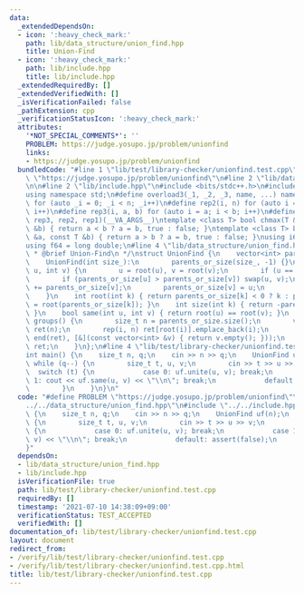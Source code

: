 ```yaml
---
data:
  _extendedDependsOn:
  - icon: ':heavy_check_mark:'
    path: lib/data_structure/union_find.hpp
    title: Union-Find
  - icon: ':heavy_check_mark:'
    path: lib/include.hpp
    title: lib/include.hpp
  _extendedRequiredBy: []
  _extendedVerifiedWith: []
  _isVerificationFailed: false
  _pathExtension: cpp
  _verificationStatusIcon: ':heavy_check_mark:'
  attributes:
    '*NOT_SPECIAL_COMMENTS*': ''
    PROBLEM: https://judge.yosupo.jp/problem/unionfind
    links:
    - https://judge.yosupo.jp/problem/unionfind
  bundledCode: "#line 1 \"lib/test/library-checker/unionfind.test.cpp\"\n#define PROBLEM\
    \ \"https://judge.yosupo.jp/problem/unionfind\"\n#line 2 \"lib/data_structure/union_find.hpp\"\
    \n\n#line 2 \"lib/include.hpp\"\n#include <bits/stdc++.h>\n#include <experimental/iterator>\n\
    using namespace std;\n#define overload3(_1, _2, _3, name, ...) name\n#define rep1(n)\
    \ for (auto _i = 0; _i < n; _i++)\n#define rep2(i, n) for (auto i = 0; i < n;\
    \ i++)\n#define rep3(i, a, b) for (auto i = a; i < b; i++)\n#define rep(...) overload3(__VA_ARGS__,\
    \ rep3, rep2, rep1)(__VA_ARGS__)\ntemplate <class T> bool chmax(T &a, const T\
    \ &b) { return a < b ? a = b, true : false; }\ntemplate <class T> bool chmin(T\
    \ &a, const T &b) { return a > b ? a = b, true : false; }\nusing i64 = long long;\n\
    using f64 = long double;\n#line 4 \"lib/data_structure/union_find.hpp\"\n\n/**\n\
    \ * @brief Union-Find\n */\nstruct UnionFind {\n    vector<int> parents_or_size;\n\
    \    UnionFind(int size_):\n        parents_or_size(size_, -1) {}\n    bool unite(int\
    \ u, int v) {\n        u = root(u), v = root(v);\n        if (u == v) return false;\n\
    \        if (parents_or_size[u] > parents_or_size[v]) swap(u, v);\n        parents_or_size[u]\
    \ += parents_or_size[v];\n        parents_or_size[v] = u;\n        return true;\n\
    \    }\n    int root(int k) { return parents_or_size[k] < 0 ? k : parents_or_size[k]\
    \ = root(parents_or_size[k]); }\n    int size(int k) { return -parents_or_size[root(k)];\
    \ }\n    bool same(int u, int v) { return root(u) == root(v); }\n    vector<vector<int>>\
    \ groups() {\n        size_t n = parents_or_size.size();\n        vector<vector<int>>\
    \ ret(n);\n        rep(i, n) ret[root(i)].emplace_back(i);\n        ret.erase(remove_if(begin(ret),\
    \ end(ret), [&](const vector<int> &v) { return v.empty(); }));\n        return\
    \ ret;\n    }\n};\n#line 4 \"lib/test/library-checker/unionfind.test.cpp\"\n\n\
    int main() {\n    size_t n, q;\n    cin >> n >> q;\n    UnionFind uf(n);\n   \
    \ while (q--) {\n        size_t t, u, v;\n        cin >> t >> u >> v;\n      \
    \  switch (t) {\n            case 0: uf.unite(u, v); break;\n            case\
    \ 1: cout << uf.same(u, v) << \"\\n\"; break;\n            default: assert(false);\n\
    \        }\n    }\n}\n"
  code: "#define PROBLEM \"https://judge.yosupo.jp/problem/unionfind\"\n#include \"\
    ../../data_structure/union_find.hpp\"\n#include \"../../include.hpp\"\n\nint main()\
    \ {\n    size_t n, q;\n    cin >> n >> q;\n    UnionFind uf(n);\n    while (q--)\
    \ {\n        size_t t, u, v;\n        cin >> t >> u >> v;\n        switch (t)\
    \ {\n            case 0: uf.unite(u, v); break;\n            case 1: cout << uf.same(u,\
    \ v) << \"\\n\"; break;\n            default: assert(false);\n        }\n    }\n\
    }"
  dependsOn:
  - lib/data_structure/union_find.hpp
  - lib/include.hpp
  isVerificationFile: true
  path: lib/test/library-checker/unionfind.test.cpp
  requiredBy: []
  timestamp: '2021-07-10 14:38:09+09:00'
  verificationStatus: TEST_ACCEPTED
  verifiedWith: []
documentation_of: lib/test/library-checker/unionfind.test.cpp
layout: document
redirect_from:
- /verify/lib/test/library-checker/unionfind.test.cpp
- /verify/lib/test/library-checker/unionfind.test.cpp.html
title: lib/test/library-checker/unionfind.test.cpp
---
```

